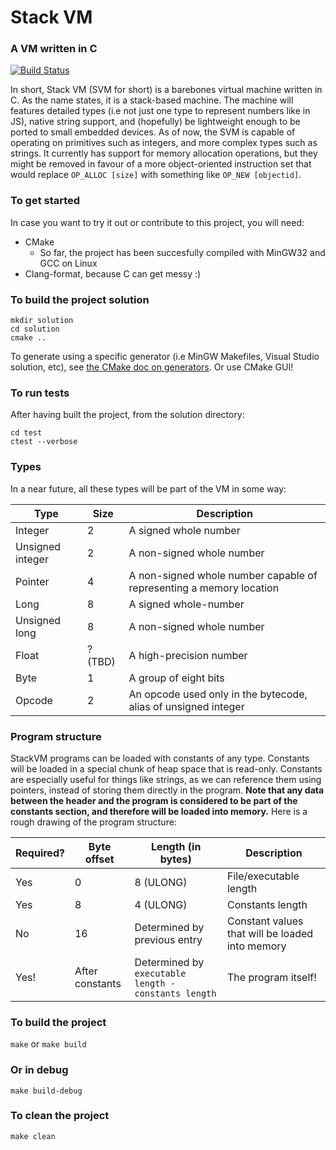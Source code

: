 # Stack VM
### A VM written in C
[![Build Status](https://travis-ci.org/JLWalsh/StackVM.svg?branch=master)](https://travis-ci.org/JLWalsh/StackVM)

In short, Stack VM (SVM for short) is a barebones virtual machine written in C. As the name states, it is a stack-based machine. The machine will features detailed types (i.e not just one type to represent numbers like in JS), native string support, and (hopefully) be lightweight enough to be ported to small embedded devices. As of now, the SVM is capable of operating on primitives such as integers, and more complex types such as strings. It currently has support for memory allocation operations, but they might be removed in favour of a more object-oriented instruction set that would replace `OP_ALLOC [size]` with something like `OP_NEW [objectid]`. 

### To get started
In case you want to try it out or contribute to this project, you will need:

- CMake
    - So far, the project has been succesfully compiled with MinGW32 and GCC on Linux
- Clang-format, because C can get messy :)

### To build the project solution
```
mkdir solution
cd solution
cmake ..    
```
To generate using a specific generator (i.e MinGW Makefiles, Visual Studio solution, etc), see [the CMake doc on generators](https://cmake.org/cmake/help/v3.13/manual/cmake-generators.7.html?highlight=mingw%20makefiles#id7).
Or use CMake GUI!

### To run tests
After having built the project, from the solution directory:
```
cd test
ctest --verbose
```


### Types
In a near future, all these types will be part of the VM in some way:

| Type             | Size    | Description                                                         |
|------------------|---------|---------------------------------------------------------------------|
| Integer          | 2       | A signed whole number                                               |
| Unsigned integer | 2       | A non-signed whole number                                           |
| Pointer          | 4       | A non-signed whole number capable of representing a memory location |
| Long             | 8       | A signed whole-number                                               |
| Unsigned long    | 8       | A non-signed whole number                                           |
| Float            | ? (TBD) | A high-precision number                                             |
| Byte             | 1       | A group of eight bits                                               |
| Opcode           | 2       | An opcode used only in the bytecode, alias of unsigned integer      |


### Program structure
StackVM programs can be loaded with constants of any type. Constants will be loaded in a special chunk of heap space that is read-only. Constants are especially useful for things like strings, as we can reference them using pointers, instead of storing them directly in the program. **Note that any data between the header and the program is considered to be part of the constants section, and therefore will be loaded into memory.** Here is a rough drawing of the program structure:

| Required? | Byte offset                      | Length (in bytes) | Description                                      |
|-----------|----------------------------|-------------------|--------------------------------------------------|
| Yes       | 0                          | 8 (ULONG)      | File/executable length |
| Yes       | 8                          | 4 (ULONG)      | Constants length   |
| No        | 16                 | Determined by previous entry | Constant values that will be loaded into memory
| Yes!      | After constants      | Determined by `executable length - constants length`               | The program itself!                              |

### To build the project
`make` or `make build`

### Or in debug
`make build-debug`

### To clean the project
`make clean`
